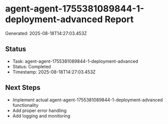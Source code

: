 # agent-agent-1755381089844-1-deployment-advanced Report

Generated: 2025-08-18T14:27:03.453Z

## Status
- Task: agent-agent-1755381089844-1-deployment-advanced
- Status: Completed
- Timestamp: 2025-08-18T14:27:03.453Z

## Next Steps
- Implement actual agent-agent-1755381089844-1-deployment-advanced functionality
- Add proper error handling
- Add logging and monitoring
